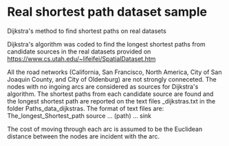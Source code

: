 # Real shortest path dataset sample
Dijkstra's method to find shortest paths on real datasets

Dijkstra's algorithm was coded to find the longest shortest paths from candidate sources in the real datasets provided on https://www.cs.utah.edu/~lifeifei/SpatialDataset.htm

All the road networks (California, San Francisco, North America, City of San Joaquin County, and City of Oldenburg) are not strongly conneceted. The nodes with no ingoing arcs are considered as sources for Dijkstra's algorithm. The shortest paths from each candidate source are found and the longest shortest path are reported on the text files \_dijkstras.txt in the folder Paths_data_dijkstras. The format of text files are: The_longest_Shortest_path source ... (path) ... sink 

The cost of moving through each arc is assumed to be the Euclidean distance between the nodes are incident with the arc.
